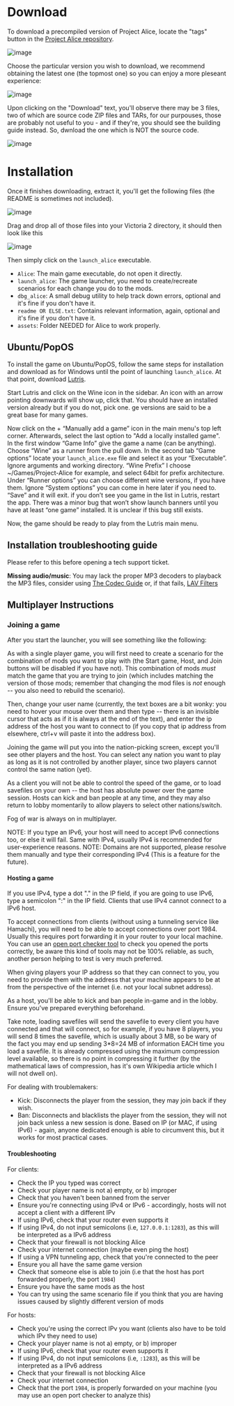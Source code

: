 # Download

To download a precompiled version of Project Alice, locate the "tags" button in the [Project Alice repository](https://github.com/schombert/Project-Alice).

![image](https://github.com/schombert/Project-Alice/assets/39974089/0d393492-0471-44b2-b222-4efe6ed57c92)

Choose the particular version you wish to download, we recommend obtaining the latest one (the topmost one) so you can enjoy a more pleseant experience:

![image](https://github.com/schombert/Project-Alice/assets/39974089/4f179bf2-773b-4b2c-84f1-142cde855918)

Upon clicking on the "Download" text, you'll observe there may be 3 files, two of which are source code ZIP files and TARs, for our purpouses, those are probably not useful to you - and if they're, you should see the building guide instead. So, dwnload the one which is NOT the source code.

![image](https://github.com/schombert/Project-Alice/assets/39974089/a32e10a5-8caf-4c0c-8aab-b141736a41e3)

# Installation

Once it finishes downloading, extract it, you'll get the following files (the README is sometimes not included).

![image](https://github.com/schombert/Project-Alice/assets/39974089/d669abdd-647a-4417-ac8a-2a5c9c6e6fec)

Drag and drop all of those files into your Victoria 2 directory, it should then look like this

![image](https://github.com/schombert/Project-Alice/assets/39974089/3dd79391-999b-410e-8bd1-020437d34b89)

Then simply click on the `launch_alice` executable.

- `Alice`: The main game executable, do not open it directly.
- `launch_alice`: The game launcher, you need to create/recreate scenarios for each change you do to the mods.
- `dbg_alice`: A small debug utility to help track down errors, optional and it's fine if you don't have it.
- `readme OR ELSE.txt`: Contains relevant information, again, optional and it's fine if you don't have it.
- `assets`: Folder NEEDED for Alice to work properly.

## Ubuntu/PopOS

To install the game on Ubuntu/PopOS, follow the same steps for installation and download as for Windows until the point of launching `launch_alice`. At that point, download [Lutris](https://lutris.net).

Start Lutris and click on the Wine icon in the sidebar. An icon with an arrow pointing downwards will show up, click that. You should have an installed version already but if you do not, pick one. ge versions are said to be a great base for many games. 

Now click on the + “Manually add a game” icon in the main menu's top left corner. Afterwards, select the last option to "Add a locally installed game". In the first window “Game Info” give the game a name (can be anything). Choose “Wine” as a runner from the pull down. In the second tab “Game options” locate your `launch_alice.exe` file and select it as your “Executable”. Ignore arguments and working directory. “Wine Prefix” I choose ~/Games/Project-Alice for example, and select 64bit for prefix architecture. Under “Runner options” you can choose different wine versions, if you have them. Ignore “System options” you can come in here later if you need to. “Save” and it will exit. if you don’t see you game in the list in Lutris, restart the app. There was a minor bug that won’t show launch banners until you have at least “one game” installed. It is unclear if this bug still exists.

Now, the game should be ready to play from the Lutris main menu.

## Installation troubleshooting guide

Please refer to this before opening a tech support ticket.

**Missing audio/music**: You may lack the proper MP3 decoders to playback the MP3 files, consider using [The Codec Guide](https://codecguide.com/download_kl.htm) or, if that fails, [LAV Filters](https://github.com/Nevcairiel/LAVFilters/releases/download/0.79.2/LAVFilters-0.79.2-Installer.exe)

## Multiplayer Instructions

### Joining a game

After you start the launcher, you will see something like the following:

As with a single player game, you will first need to create a scenario for the combination of mods you want to play with (the Start game, Host, and Join buttons will be disabled if you have not). This combination of mods *must* match the game that you are trying to join (which includes matching the version of those mods; remember that changing the mod files is *not* enough -- you also need to rebuild the scenario).

Then, change your user name (currently, the text boxes are a bit wonky: you need to hover your mouse over them and then type -- there is an invisible cursor that acts as if it is always at the end of the text), and enter the ip address of the host you want to connect to (if you copy that ip address from elsewhere, ctrl+v will paste it into the address box).

Joining the game will put you into the nation-picking screen, except you'll see other players and the host. You can select any nation you want to play as long as it is not controlled by another player, since two players cannot control the same nation (yet).

As a client you will not be able to control the speed of the game, or to load savefiles on your own -- the host has absolute power over the game session. Hosts can kick and ban people at any time, and they may also return to lobby momentarily to allow players to select other nations/switch.

Fog of war is always on in multiplayer.

NOTE: If you type an IPv6, your host will need to accept IPv6 connections too, or else it will fail. Same with IPv4, usually IPv4 is recommended for user-experience reasons.
NOTE: Domains are not supported, please resolve them manually and type their corresponding IPv4 (This is a feature for the future).

#### Hosting a game

If you use IPv4, type a dot "." in the IP field, if you are going to use IPv6, type a semicolon ":" in the IP field. Clients that use IPv4 cannot connect to a IPv6 host.

To accept connections from clients (without using a tunneling service like Hamachi), you will need to be able to accept connections over port 1984. Usually this requires port forwarding it in your router to your local machine. You can use an [open port checker tool](https://www.yougetsignal.com/tools/open-ports/) to check you opened the ports correctly, be aware this kind of tools may not be 100% reliable, as such, another person helping to test is very much preferred.

When giving players your IP address so that they can connect to you, you need to provide them with the address that your machine appears to be at from the perspective of the internet (i.e. not your local subnet address).

As a host, you'll be able to kick and ban people in-game and in the lobby. Ensure you've prepared everything beforehand.

Take note, loading savefiles will send the savefile to every client you have connected and that will connect, so for example, if you have 8 players, you will send 8 times the savefile, which is usually about 3 MB, so be wary of the fact you may end up sending 3*8=24 MB of information EACH time you load a savefile. It is already compressed using the maximum compression level available, so there is no point in compressing it further (by the mathematical laws of compression, has it's own Wikipedia article which I will not dwell on).

For dealing with troublemakers:
- Kick: Disconnects the player from the session, they may join back if they wish.
- Ban: Disconnects and blacklists the player from the session, they will not join back unless a new session is done. Based on IP (or MAC, if using IPv6) - again, anyone dedicated enough is able to circumvent this, but it works for most practical cases.

#### Troubleshooting

For clients:
- Check the IP you typed was correct
- Check your player name is not a) empty, or b) improper
- Check that you haven't been banned from the server
- Ensure you're connecting using IPv4 or IPv6 - accordingly, hosts will not accept a client with a different IPv
- If using IPv6, check that your router even supports it
- If using IPv4, do not input semicolons (i.e, `127.0.0.1:1283`), as this will be interpreted as a IPv6 address
- Check that your firewall is not blocking Alice
- Check your internet connection (maybe even ping the host)
- If using a VPN tunneling app, check that you're connected to the peer
- Ensure you all have the same game version
- Check that someone else is able to join (i.e that the host has port forwarded properly, the port `1984`)
- Ensure you have the same mods as the host
- You can try using the same scenario file if you think that you are having issues caused by slightly different version of mods

For hosts:
- Check you're using the correct IPv you want (clients also have to be told which IPv they need to use)
- Check your player name is not a) empty, or b) improper
- If using IPv6, check that your router even supports it
- If using IPv4, do not input semicolons (i.e, `:1283`), as this will be interpreted as a IPv6 address
- Check that your firewall is not blocking Alice
- Check your internet connection
- Check that the port `1984`, is properly forwarded on your machine (you may use an open port checker to analyze this)
